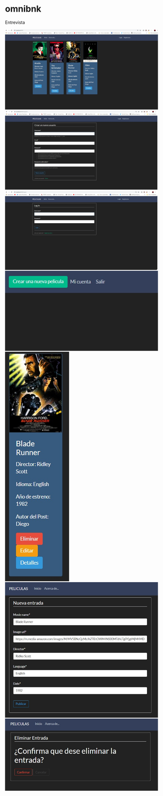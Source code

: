 # omnibnk
Entrevista

![aplicación de películas](https://github.com/NervenCid/omnibnk/blob/master/Pantallazos/Pantallazo_1.jpg)
![La cual cuenta con un SIGN IN y SIGN UP con su validación de passwords:](https://github.com/NervenCid/omnibnk/blob/master/Pantallazos/Pantallazo_2.jpg)
![](https://github.com/NervenCid/omnibnk/blob/master/Pantallazos/Pantallazo_3.jpg)
![En caso de  estar loggeado el usuario y SOLO el usuario puede crear, eliminar y borrar:](https://github.com/NervenCid/omnibnk/blob/master/Pantallazos/Pantallazo_4.jpg)
![](https://github.com/NervenCid/omnibnk/blob/master/Pantallazos/Pantallazo_5.jpg)
![](https://github.com/NervenCid/omnibnk/blob/master/Pantallazos/Pantallazo_6.jpg)
![](https://github.com/NervenCid/omnibnk/blob/master/Pantallazos/Pantallazo_7.jpg)
